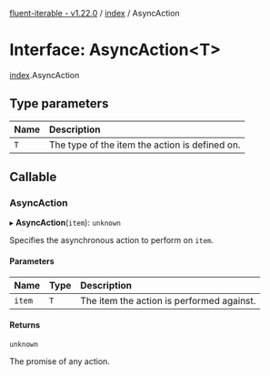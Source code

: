 [fluent-iterable - v1.22.0](../README.md) / [index](../modules/index.md) / AsyncAction

# Interface: AsyncAction<T\>

[index](../modules/index.md).AsyncAction

## Type parameters

| Name | Description |
| :------ | :------ |
| `T` | The type of the item the action is defined on. |

## Callable

### AsyncAction

▸ **AsyncAction**(`item`): `unknown`

Specifies the asynchronous action to perform on `item`.

#### Parameters

| Name | Type | Description |
| :------ | :------ | :------ |
| `item` | `T` | The item the action is performed against. |

#### Returns

`unknown`

The promise of any action.
